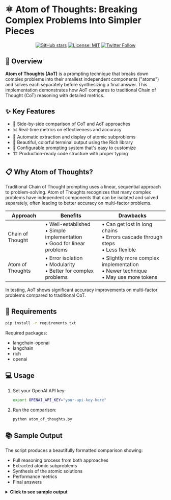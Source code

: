 # ⚛️ Atom of Thoughts: Breaking Complex Problems Into Simpler Pieces

<div align="center">

[![GitHub stars](https://img.shields.io/github/stars/themanojdesai/GenAI?style=social)](https://github.com/themanojdesai/GenAI/stargazers)
[![License: MIT](https://img.shields.io/badge/License-MIT-yellow.svg)](https://opensource.org/licenses/MIT)
[![Twitter Follow](https://img.shields.io/twitter/follow/themanojdesai?style=social)](https://twitter.com/themanojdesai)

</div>

## 🧠 Overview

**Atom of Thoughts (AoT)** is a prompting technique that breaks down complex problems into their smallest independent components ("atoms") and solves each separately before synthesizing a final answer. This implementation demonstrates how AoT compares to traditional Chain of Thought (CoT) reasoning with detailed metrics.

## ✨ Key Features

- 🔄 Side-by-side comparison of CoT and AoT approaches
- 📊 Real-time metrics on effectiveness and accuracy
- 🧮 Automatic extraction and display of atomic subproblems
- 🎨 Beautiful, colorful terminal output using the Rich library
- 🧪 Configurable prompting system that's easy to customize
- 🏗️ Production-ready code structure with proper typing

## 📋 Why Atom of Thoughts?

Traditional Chain of Thought prompting uses a linear, sequential approach to problem-solving. Atom of Thoughts recognizes that many complex problems have independent components that can be isolated and solved separately, often leading to better accuracy on multi-factor problems.

| Approach | Benefits | Drawbacks |
|----------|----------|-----------|
| Chain of Thought | • Well-established<br>• Simple implementation<br>• Good for linear problems | • Can get lost in long chains<br>• Errors cascade through steps<br>• Less flexible |
| Atom of Thoughts | • Error isolation<br>• Modularity<br>• Better for complex problems | • Slightly more complex implementation<br>• Newer technique<br>• May use more tokens |

In testing, AoT shows significant accuracy improvements on multi-factor problems compared to traditional CoT.

## 🔧 Requirements

```bash
pip install -r requirements.txt
```

Required packages:
- langchain-openai
- langchain
- rich
- openai

## 💻 Usage

1. Set your OpenAI API key:
   ```bash
   export OPENAI_API_KEY="your-api-key-here"
   ```

2. Run the comparison:
   ```bash
   python atom_of_thoughts.py
   ```

## 📚 Sample Output

The script produces a beautifully formatted comparison showing:

- Full reasoning process from both approaches
- Extracted atomic subproblems
- Synthesis of the atomic solutions
- Performance metrics
- Final answers

<details>
<summary><b>Click to see sample output</b></summary>

```
┏━━━━━━━━━━━━━━━━━━━━━━━━━━━━━━━━━━━━━━━━━━━━━━━━━━━━━━━━ Question ━━━━━━━━━━━━━━━━━━━━━━━━━━━━━━━━━━━━━━━━━━━━━━━━━━━━━━━━┓
┃                                                                                                                           ┃
┃     Q: You're planning a conference with 120 attendees. The venue charges $2,000 plus $25 per person.                    ┃
┃     Catering costs $45 per person. You need to determine the ticket price to break even while offering a                 ┃
┃     20% discount for the first 30 early-bird registrations. What should the regular ticket price be?                     ┃
┃                                                                                                                           ┃
┗━━━━━━━━━━━━━━━━━━━━━━━━━━━━━━━━━━━━━━━━━━━━━━━━━━━━━━━━━━━━━━━━━━━━━━━━━━━━━━━━━━━━━━━━━━━━━━━━━━━━━━━━━━━━━━━━━━━━━━━━━━┛

Chain of Thought Response:
┏━━━━━━━━━━━━━━━━━━━━━━━━━━━━━━━━━━━━━━━━━━━━━━━━━━━━━━━━━━━━━━━━━━━━━━━━━━━━━━━━━━━━━━━━━━━━━━━━━━━━━━━━━━━━━━━━━━━━━━━━━━┓
┃ To solve this problem, I'll break it down into steps:                                                                    ┃
┃                                                                                                                           ┃
┃ Step 1: Calculate the total cost for the venue.                                                                           ┃
┃ Base charge: $2,000                                                                                                       ┃
┃ Per-person charge: 120 people × $25 = $3,000                                                                              ┃
┃ Total venue cost: $2,000 + $3,000 = $5,000                                                                                ┃
┃                                                                                                                           ┃
┃ Step 2: Calculate the total cost for catering.                                                                            ┃
┃ Catering cost: 120 people × $45 per person = $5,400